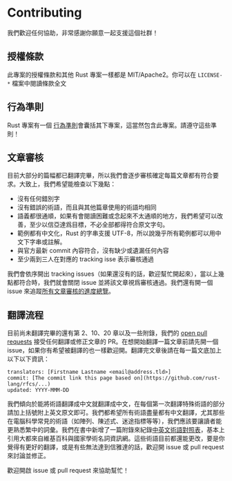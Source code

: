 # Contributing

我們歡迎任何協助，非常感謝你願意一起支援這個社群！

## 授權條款

此專案的授權條款和其他 Rust 專案一樣都是 MIT/Apache2。你可以在 `LICENSE-*` 檔案中閱讀條款全文

## 行為準則

Rust 專案有一個 [行為準則](http://rust-lang.org/policies/code-of-conduct)會囊括其下專案，這當然包含此專案。請遵守這些準則！

## 文章審核

目前大部分的篇幅都已翻譯完畢，所以我們會逐步審核確定每篇文章都有符合要求。大致上，我們希望能檢查以下幾點：

- 沒有任何錯別字
- 沒有錯誤的術語，而且與其他篇章使用的術語均相同
- 語義都很通順，如果有會閱讀困難或念起來不太通順的地方，我們希望可以改善，至少以信亞達爲目標，不必全部都得符合原文字句。
- 範例都有中文化，Rust 的字串支援 UTF-8，所以說幾乎所有範例都可以用中文下字串或註解。
- 與官方最新 commit 內容符合，沒有缺少或遺漏任何內容
- 至少兩到三人在對應的 tracking isse 表示審核通過

我們會依序開出 tracking issues（如果還沒有的話，歡迎幫忙開起來），當以上幾點都符合時，我們就會關閉 issue 並將該文章視爲審核通過。我們還有開一個 issue 來追蹤[所有文章審核的進度總覽](https://github.com/rust-tw/book-tw/issues/10)。

## 翻譯流程

目前尚未翻譯完畢的還有第 2、10、20 章以及一些附錄，我們的 [open pull requests][pulls] 接受任何翻譯或修正文章的 PR。在想開始翻譯一篇文章前請先開一個 issue，如果你有希望被翻譯的也一樣歡迎開。翻譯完文章後請在每一篇文底加上以下以下資訊：

```
translators: [Firstname Lastname <email@address.tld>]
commit: [The commit link this page based on](https://github.com/rust-lang/rfcs/...)
updated: YYYY-MMM-DD
```

我們傾向於能將術語翻譯成中文就翻譯成中文，在每個第一次翻譯特殊術語的部分請加上括號附上英文原文即可。我們都希望所有術語盡量都有中文翻譯，尤其那些在電腦科學常見的術語（如陣列、陳述式、迷途指標等等），我們應該要讓讀者能更熟悉繁中的詞彙。我們在書中新增了一篇附錄來紀錄[中英文術語對照表][terms]，基本上引用大都來自維基百科與國家學術名詞資訊網。這些術語目前都還能更改，要是你覺得有更好的翻譯，或是有些無法達到信雅達的話，歡迎開 issue 或 pull request 來討論並修正。

歡迎開啟 issue 或 pull request 來協助幫忙！

[pulls]: https://github.com/rust-lang.tw/rfcs/pulls
[terms]: https://rust-lang.tw/book-tw/appendix-08-terminology.html
